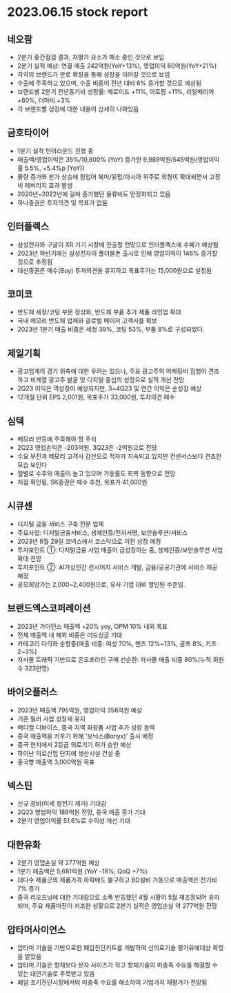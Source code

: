 # 2023.06.15 stock report
## 네오팜
- 2분기 중간점검 결과, 저평가 요소가 해소 중인 것으로 보임
- 2분기 실적 예상: 연결 매출 242억원(YoY+13%), 영업이익 60억원(YoY+21%)
- 각각의 브랜드가 판로 확장을 통해 성장을 이어갈 것으로 보임
- 수출에 주목하고 있으며, 수출 비중이 전년 대비 6% 증가할 것으로 예상됨
- 브랜드별 2분기 전년동기비 성장률: 제로이드 +11%, 아토팜 +11%, 리얼베리어 +60%, 더마비 +3%
- 각 브랜드별 성장에 대한 내용이 상세히 나와있음
## 금호타이어
- 1분기 실적 턴어라운드 진행 중
- 매출액/영업이익은 35%/10,800% (YoY) 증가한 9,989억원/545억원(영업이익률 5.5%, +5.4%p (YoY))
- 물량 증가와 판가 상승에 힘입어 북미/유럽/아시아 위주로 외형이 확대되면서 고정비 레버리지 효과 발생
- 2020년~2022년에 걸쳐 증가했던 물류비도 안정화되고 있음
- 하나증권은 투자의견 및 목표가 없음
## 인터플렉스
- 삼성전자와 구글이 XR 기기 시장에 진출할 전망으로 인터플렉스에 수혜가 예상됨
- 2023년 하반기에는 삼성전자의 폴더블폰 출시로 인해 영업이익이 146% 증가할 것으로 추정됨
- 대신증권은 매수(Buy) 투자의견을 유지하고 목표주가는 15,000원으로 설정됨
## 코미코
- 반도체 세정/코팅 부문 정상화, 반도체 부품 추가 제품 라인업 확대
- 국내 메모리 반도체 업체와 글로벌 메이저 고객사를 확보
- 2023년 1분기 매출 비중은 세정 39%, 코팅 53%, 부품 8%로 구성되었다.
## 제일기획
- 광고업계의 경기 위축에 대한 우려는 있으나, 주요 광고주의 마케팅비 집행이 견조하고 비계열 광고주 발굴 및 디지털 중심의 성장으로 실적 개선 전망
- 2Q23 이익은 역성장이 예상되지만, 3~4Q23 및 연간 이익은 순성장 예상
- 12개월 단위 EPS 2,001원, 목표주가 33,000원, 투자의견 매수
## 심텍
- 메모리 반등에 주목해야 할 주식
- 2Q23 영업손익은 -203억원, 3Q23은 -2억원으로 전망
- 수요 부진과 메모리 고객사 감산으로 적자가 지속되고 있지만 컨센서스보다 견조한 모습 보인다
- 월별로 수주와 매출이 늘고 있으며 가동률도 회복 동향으로 전망
- 저점 확인됨, SK증권은 매수 추천, 목표가 41,000원
## 시큐센
- 디지털 금융 서비스 구축 전문 업체
- 주요사업: 디지털금융서비스, 생체인증/전자서명, 보안솔루션/서비스
- 2023년 6월 29일 코넥스에서 코스닥으로 이전 상장 예정
- 투자포인트 ①: 디지털금융 사업 매출이 급성장하는 중, 생체인증/보안솔루션 사업 확대 전망
- 투자포인트 ②: AI가상인간 컨시어지 서비스 개발, 금융/공공기관에 서비스 제공 예정
- 공모희망가는 2,000~2,400원으로, 유사 기업 대비 할인된 수준임.
## 브랜드엑스코퍼레이션
- 2023년 가이던스 매출액 +20% yoy, OPM 10% 내외 목표
- 전체 매출액 내 해외 비중은 미드싱글 기대
- 카테고리 다각화 순항중(매출 비중: 여성 70%, 맨즈 12%~13%, 골프 8%, 키즈 2~3%)
- 자사몰 트래픽 기반으로 온오프라인 구매 선순환: 자사몰 매출 비중 80%(누적 회원수 323만명)
## 바이오플러스
- 2023년 매출액 795억원, 영업이익 358억원 예상
- 기존 필러 사업 성장세 유지
- 메디컬 디바이스, 중국 지역 화장품 사업 추가 성장 동력
- 중국 매출액을 키우기 위해 '보닉스(Bonyx)' 출시 예정
- 중국 현지에서 2등급 의료기기 허가 승인 예상
- 하이난 의료산업 단지에 생산시설 건설 중
- 중국향 매출액 3,000억원 목표
## 넥스틴
- 신규 장비(미세 정전기 제거) 기대감
- 2Q23 영업이익 186억원 전망, 중국 매출 증가 기대
- 2분기 영업이익률 51.6%로 수익성 개선 기대
## 대한유화
- 2분기 영업손실 약 277억원 예상
- 1분기 매출액은 5,681억원 (YoY -18%, QoQ +7%)
- 대다수 제품군의 제품가격 하락에도 불구하고 BD설비 가동으로 매출액은 전기비 7% 증가
- 중국 리오프닝에 대한 기대감으로 소폭 반등했던 4월 시황이 5월 재조정되어 유지되며, 주요 제품마진이 저조한 상황으로 2분기 실적은 영업손실 약 277억원 전망
## 압타머사이언스
- 압타머 기술을 기반으로한 폐암진단키트를 개발하여 신의료기술 평가유예대상 확정을 받았음
- 압타머 기술은 항체보다 분자 사이즈가 작고 항체기술의 미충족 수요를 해결할 수 있는 대안기술로 주목받고 있음
- 폐암 조기진단시장에서의 미충족 수요를 해소하여 기업가치 재평가가 전망됨